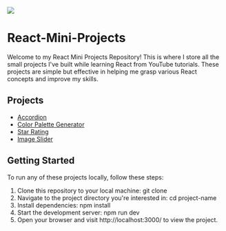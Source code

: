 ![](https://media.dev.to/cdn-cgi/image/width=1000,height=420,fit=cover,gravity=auto,format=auto/https%3A%2F%2Fdev-to-uploads.s3.amazonaws.com%2Fuploads%2Farticles%2Fvctgguy9jig4h23gz481.gif)

# React-Mini-Projects

Welcome to my React Mini Projects Repository! This is where I store all the small projects I've built while learning React from YouTube tutorials. These projects are simple but effective in helping me grasp various React concepts and improve my skills.

## Projects

- [Accordion](https://github.com/RCOM363/React-Mini-Projects/tree/main/accordion#readme)
- [Color Palette Generator](https://github.com/RCOM363/React-Mini-Projects/tree/main/colorPaletteGenerator#readme)
- [Star Rating](https://github.com/RCOM363/React-Mini-Projects/tree/main/starRating#readme)
- [Image Slider](https://github.com/RCOM363/React-Mini-Projects/tree/main/imageSlider#readme)

## Getting Started

To run any of these projects locally, follow these steps:

1. Clone this repository to your local machine: git clone <repository-url>
2. Navigate to the project directory you're interested in: cd project-name
3. Install dependencies: npm install
4. Start the development server: npm run dev
5. Open your browser and visit http://localhost:3000/ to view the project.
